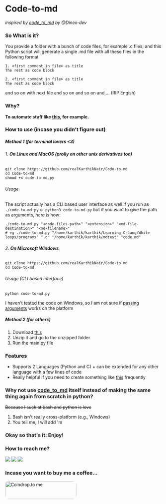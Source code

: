 # **Code-to-md**

*inspired by [code_to_md](https://github.com/Dinex-dev/code_to_md) by @Dinex-dev*

### So What is it?

You provide a folder with a bunch of code files, for example .c files; and this Python script will generate a single .md file with 
all these files in the following format

    1. <first comment in file> as title 
    The rest as code block
    
    2. <first comment in file> as title
    The rest as code block

and so on with next file and so on and so on and.... (RIP Engish)

### Why?

**To automate stuff like [this](https://github.com/realKarthikNair/Learning-C-Lang/blob/main/Recursion/readme.md), for example.**

### How to use (incase you didn't figure out)

##### Method 1 (for terminal lovers <3)

###### 1. **On Linux and MacOS (prolly on other unix derivatives too)**

    git clone https://github.com/realKarthikNair/Code-to-md
    cd Code-to-md
    chmod +x code-to-md.py

###### Usage
The script actually has a CLI based user interface as well if you run as `./code-to-md.py` or `python3 code-to-md-py` but if you want to give the path as arguments, here is how:

    ./code-to-md.py "<code-files-path>" "<extension>" "<md-file-destination>" "<md-filename>"
    # eg ./code-to-md.py "/home/karthik/karthik/Learning-C-Lang/While loops/programs" ".c" "/home/karthik/karthik/mdtest" "code.md"

###### 2. **On Microsoft Windows**

    git clone https://github.com/realKarthikNair/Code-to-md
    cd Code-to-md
    
###### Usage (CLI based interface)

    python code-to-md.py

I haven't tested the code on Windows, so I am not sure if [passing arguments](#usage) works on the platform

##### Method 2 (for others)

1. Download [this](https://github.com/realKarthikNair/Code-to-md/archive/refs/heads/main.zip)
2. Unzip it and go to the unzipped folder
3. Run the main.py file

### Features

- Supports 2 Languages (Python and C) + can be extended for any other language with a few lines of code
- Really helpful if you need to create something like [this](https://github.com/realKarthikNair/Learning-C-Lang/blob/main/Recursion/readme.md) frequently

### Why not use [code_to_md](https://github.com/Dinex-dev/code_to_md) itself instead of making the same thing again from scratch in python?

~~Because I suck at bash and python is love~~

1. Bash isn't really cross-platform (e.g., Windows)
2. You tell me, I will add 'm

### Okay so that's it: Enjoy!

### How to reach me?

<p align="left">
    <a href="https://www.instagram.com/karthiknair.sh" alt="instagram">
        <img src="https://img.shields.io/badge/Instagram-%F0%9F%91%A8%E2%80%8D%F0%9F%92%BB-yellowgreen" /></a>
    <a href="https://www.telegram.me/realkarthiknair" alt="Telegram">
        <img src="https://img.shields.io/badge/Telegram-%F0%9F%91%A8%E2%80%8D%F0%9F%92%BB-orange" /></a>
    <a href="https://www.twitter.com/realkarthiknair" alt="twitter">
        <img src="https://img.shields.io/badge/Twitter-%F0%9F%91%A8%E2%80%8D%F0%9F%92%BB-orange" /></a>
</p>

### Incase you want to buy me a coffee...

<a slign="left" href="https://coindrop.to/realkarthiknair" target="_blank"><img align="left" src="https://coindrop.to/embed-button.png" style="border-radius: 10px; height: 57px !important;width: 229px !important;" alt="Coindrop.to me"></img></a>
